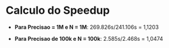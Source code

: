 # Calculo do Speedup

* **Para Precisao = 1M e N = 1M**:
  269.826s/241.106s =  1,1203

* **Para Precisao de 100k e N = 100k**:
  2.585s/2.468s = 1,0474     

